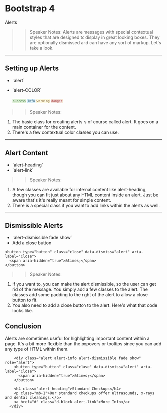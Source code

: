 <!-- .slide: data-state="title" -->
# Bootstrap 4
Alerts

>> Speaker Notes:
Alerts are messages with special contextual styles that are designed to display in great looking boxes. They are optionally dismissed and can have any sort of markup. Let's take a look.

---

## Setting up Alerts

<ul>
	<li class="fragment">`alert`</li>
	<li class="fragment"><p contenteditable>`alert-COLOR`</p>
		<small style="line-height: 220%; vertical-align: text-bottom;">
			<code style="background:#dff0d8; color:#3c763d;
				border: 1px solid #d0e9c6;">success</code>
			<code style="background:#d9edf7; color:#245269;
				 border: 1px solid #bcdff1;">info</code>
			<code style="background:#fcf8e3; color: #8a6d3b;
				 border: 1px solid #faf2cc">warning</code>
			<code style="background:#f2dede; color:#a94442;
				 border: 1px solid #faf2cc; ">danger</code>
		</small>
	</li>
</ul>

>> Speaker Notes:
1. The basic class for creating alerts is of course called alert. It goes on a main container for the content.
2. There's a few contextual color classes you can use.

---

## Alert Content

<ul>
	<li class="fragment">`alert-heading`</li>
	<li class="fragment">`alert-link`</li>
</ul>

>> Speaker Notes:
1. A few classes are available for internal content like alert-heading, though you can fit just about any HTML content inside an alert. Just be aware that's it's really meant for simple content.
1. There is a special class if you want to add links within the alerts as well.

---

## Dismissible Alerts

<ul>
	<li class="fragment">`alert-dismissible fade show`</li>
	<li class="fragment">Add a close button</li>
</ul>

```
<button type="button" class="close" data-dismiss="alert" aria-label="Close">
  <span aria-hidden="true">&times;</span>
</button>
```
<!-- .element: data-trim="true" contenteditable="true" class="fragment" -->

>> Speaker Notes:
1. If you want to, you can make the alert dismissible, so the user can get rid of the message. You simply add a few classes to the alert. The classes add some padding to the right of the alert to allow a close button to fit.
2. You also need to add a close button to the alert. Here's what that code looks like.


## Conclusion
Alerts are sometimes useful for highlighting important content within a page. It's a bit more flexible than the popovers or tooltips since you can add any type of HTML within them.

```
    <div class="alert alert-info alert-dismissible fade show" role="alert">
    <button type="button" class="close" data-dismiss="alert" aria-label="Close">
      <span aria-hidden="true">&times;</span>
    </button>

    <h4 class="alert-heading">Standard Checkups</h4>
    <p class="mb-1">Our standard checkups offer ultrasounds, x-rays and dental cleanings.</p>
    <a href="#" class="d-block alert-link">More Info</a>
  </div>

```
